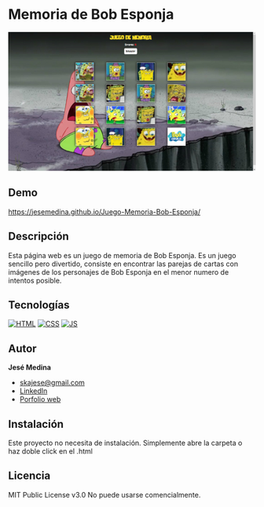 # Memoria de Bob Esponja 
![Imagen del proyecto](https://github.com/JeseMedina/Juego-Memoria-Bob-Esponja/blob/main/images/bob-esponja.jpg?raw=true)

## Demo

https://jesemedina.github.io/Juego-Memoria-Bob-Esponja/

## Descripción

Esta página web es un juego de memoria de Bob Esponja. Es un juego sencillo pero divertido, consiste en encontrar las parejas de cartas con imágenes de los personajes de Bob Esponja en el menor numero de intentos posible.

## Tecnologías
[![HTML](https://img.shields.io/badge/HTML5-E34F26?style=for-the-badge&logo=html5&logoColor=white)](https://es.wikipedia.org/wiki/HTML5)
[![CSS](https://img.shields.io/badge/CSS3-1572B6?style=for-the-badge&logo=css3&logoColor=white)](https://es.wikipedia.org/wiki/CSS)
[![JS](https://img.shields.io/badge/JavaScript-F7DF1E?style=for-the-badge&logo=javascript&logoColor=black)](https://es.wikipedia.org/wiki/JavaScript)

## Autor
**Jesé Medina**

* [skajese@gmail.com](skajese@gmail.com)
* [LinkedIn](https://www.linkedin.com/in/jesemedina/?original_referer=)
* [Porfolio web](https://ephemeral-jelly-35c7e3.netlify.app/)

## Instalación 
Este proyecto no necesita de instalación. Simplemente abre la carpeta o haz doble click en el .html

## Licencia
MIT Public License v3.0
No puede usarse comencialmente.
